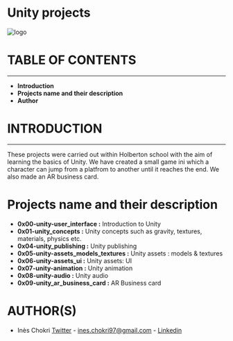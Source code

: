 # Unity projects

![logo](https://www.exoa.fr/wp-content/uploads/2015/09/blog_thumb_unity-710x270.jpg)

# TABLE OF CONTENTS
___
  - **Introduction**
  - **Projects name and their description**
  - **Author**
 
# INTRODUCTION
___
These projects were carried out within Holberton school with the aim of learning the basics of Unity. We have created a small game ini which a character can jump from a platfrom to another until it reaches the end. We also made an AR business card.

# Projects name and their description

- **0x00-unity-user_interface :** Introduction to Unity
- **0x01-unity_concepts :** Unity concepts such as gravity, textures, materials, physics etc.
- **0x04-unity_publishing :** Unity publishing
- **0x05-unity-assets_models_textures :** Unity assets : models & textures
- **0x06-unity-assets_ui :** Unity assets: UI
- **0x07-unity-animation :** Unity animation
- **0x08-unity-audio :** Unity audio
- **0x09-unity_ar_business_card :** AR Business card

# AUTHOR(S)
- Inès Chokri [Twitter](https://twitter.com/chokri_ines) - <ines.chokri97@gmail.com> - [Linkedin](https://www.linkedin.com/in/in%C3%A8s-chokri-b247b7175/)
